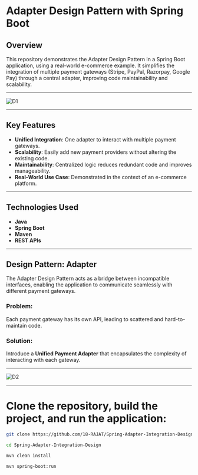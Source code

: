 # Adapter Design Pattern with Spring Boot  

## Overview

This repository demonstrates the Adapter Design Pattern in a Spring Boot application, using a real-world e-commerce example. It simplifies the integration of multiple payment gateways (Stripe, PayPal, Razorpay, Google Pay) through a central adapter, improving code maintainability and scalability.


---
![D1](https://github.com/user-attachments/assets/8b5195b5-0109-450d-a3fd-1633f8aa2a89)

---
## Key Features  
- **Unified Integration**: One adapter to interact with multiple payment gateways.  
- **Scalability**: Easily add new payment providers without altering the existing code.  
- **Maintainability**: Centralized logic reduces redundant code and improves manageability.  
- **Real-World Use Case**: Demonstrated in the context of an e-commerce platform.  

---

## Technologies Used  
- **Java**  
- **Spring Boot**  
- **Maven**  
- **REST APIs**  

---

## Design Pattern: Adapter  
The Adapter Design Pattern acts as a bridge between incompatible interfaces, enabling the application to communicate seamlessly with different payment gateways.  

### Problem:  
Each payment gateway has its own API, leading to scattered and hard-to-maintain code.  

### Solution:  
Introduce a **Unified Payment Adapter** that encapsulates the complexity of interacting with each gateway.  

---
![D2](https://github.com/user-attachments/assets/d570dc9c-3977-4211-9a4e-d28e1d6cc6d2)


---

# Clone the repository, build the project, and run the application:
```bash
git clone https://github.com/18-RAJAT/Spring-Adapter-Integration-Design.git
```
```bash
cd Spring-Adapter-Integration-Design
```
```bash
mvn clean install
```
```bash
mvn spring-boot:run
```
